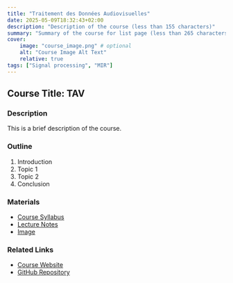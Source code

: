 ```yaml
---
title: "Traitement des Données Audiovisuelles"
date: 2025-05-09T18:32:43+02:00
description: "Description of the course (less than 155 characters)"
summary: "Summary of the course for list page (less than 265 characters)"
cover:
    image: "course_image.png" # optional
    alt: "Course Image Alt Text"
    relative: true
tags: ["Signal processing", "MIR"]
---
```


## Course Title: TAV

### Description

This is a brief description of the course.

### Outline

1. Introduction
2. Topic 1
3. Topic 2
4. Conclusion

### Materials

- [Course Syllabus](syllabus.pdf)
- [Lecture Notes](notes.pdf)
- [Image](course_image.png)

### Related Links

- [Course Website](https://example.com/course)
- [GitHub Repository](https://github.com/example/course)